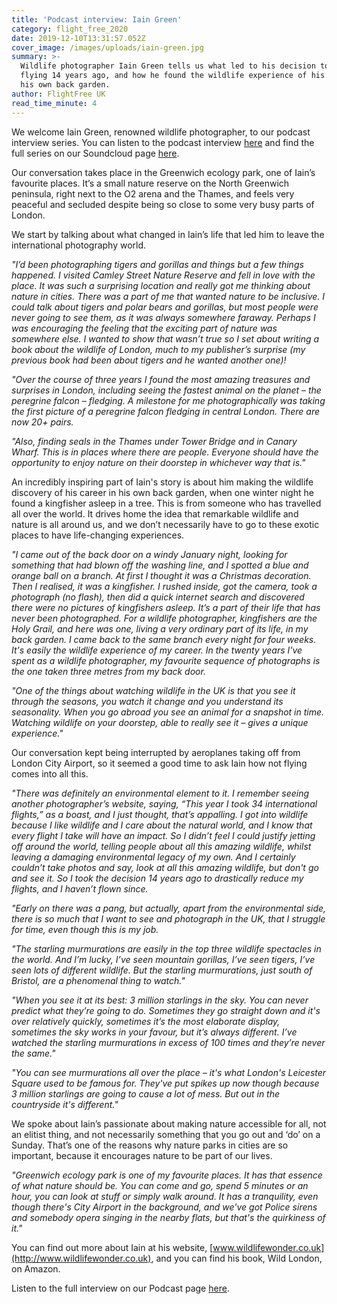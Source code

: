 ```yaml
---
title: 'Podcast interview: Iain Green'
category: flight_free_2020
date: 2019-12-10T13:31:57.052Z
cover_image: /images/uploads/iain-green.jpg
summary: >-
  Wildlife photographer Iain Green tells us what led to his decision to stop
  flying 14 years ago, and how he found the wildlife experience of his career in
  his own back garden.
author: FlightFree UK
read_time_minute: 4
---
```

We welcome Iain Green, renowned wildlife photographer, to our podcast interview series. You can listen to the podcast interview [here](https://soundcloud.com/info-728724237/iain-green) and find the full series on our Soundcloud page [here](https://soundcloud.com/info-728724237).

Our conversation takes place in the Greenwich ecology park, one of Iain’s favourite places. It’s a small nature reserve on the North Greenwich peninsula, right next to the O2 arena and the Thames, and feels very peaceful and secluded despite being so close to some very busy parts of London. 

We start by talking about what changed in Iain’s life that led him to leave the international photography world.

_"I’d been photographing tigers and gorillas and things but a few things happened. I visited Camley Street Nature Reserve and fell in love with the place. It was such a surprising location and really got me thinking about nature in cities. There was a part of me that wanted nature to be inclusive. I could talk about tigers and polar bears and gorillas, but most people were never going to see them, as it was always somewhere faraway. Perhaps I was encouraging the feeling that the exciting part of nature was somewhere else. I wanted to show that wasn’t true so I set about writing a book about the wildlife of London, much to my publisher’s surprise (my previous book had been about tigers and he wanted another one)!_

_"Over the course of three years I found the most amazing treasures and surprises in London, including seeing the fastest animal on the planet – the peregrine falcon – fledging. A milestone for me photographically was taking the first picture of a peregrine falcon fledging in central London. There are now 20+ pairs._

_"Also, finding seals in the Thames under Tower Bridge and in Canary Wharf. This is in places where there are people. Everyone should have the opportunity to enjoy nature on their doorstep in whichever way that is."_

An incredibly inspiring part of Iain's story is about him making the wildlife discovery of his career in his own back garden, when one winter night he found a kingfisher asleep in a tree. This is from someone who has travelled all over the world. It drives home the idea that remarkable wildlife and nature is all around us, and we don’t necessarily have to go to these exotic places to have life-changing experiences.

_"I came out of the back door on a windy January night, looking for something that had blown off the washing line, and I spotted a blue and orange ball on a branch. At first I thought it was a Christmas decoration. Then I realised, it was a kingfisher. I rushed inside, got the camera, took a photograph (no flash), then did a quick internet search and discovered there were no pictures of kingfishers asleep. It’s a part of their life that has never been photographed. For a wildlife photographer, kingfishers are the Holy Grail, and here was one, living a very ordinary part of its life, in my back garden. I came back to the same branch every night for four weeks. It's easily the wildlife experience of my career. In the twenty years I've spent as a wildlife photographer, my favourite sequence of photographs is the one taken three metres from my back door._ 

_"One of the things about watching wildlife in the UK is that you see it through the seasons, you watch it change and you understand its seasonality. When you go abroad you see an animal for a snapshot in time. Watching wildlife on your doorstep, able to really see it – gives a unique experience."_

Our conversation kept being interrupted by aeroplanes taking off from London City Airport, so it seemed a good time to ask Iain how not flying comes into all this.

_"There was definitely an environmental element to it. I remember seeing another photographer’s website, saying, “This year I took 34 international flights,” as a boast, and I just thought, that’s appalling. I got into wildlife because I like wildlife and I care about the natural world, and I know that every flight I take will have an impact. So I didn’t feel I could justify jetting off around the world, telling people about all this amazing wildlife, whilst leaving a damaging environmental legacy of my own. And I certainly couldn’t take photos and say, look at all this amazing wildlife, but don't go and see it. So I took the decision 14 years ago to drastically reduce my flights, and I haven’t flown since._ 

_"Early on there was a pang, but actually, apart from the environmental side, there is so much that I want to see and photograph in the UK, that I struggle for time, even though this is my job._

_"The starling murmurations are easily in the top three wildlife spectacles in the world. And I’m lucky, I’ve seen mountain gorillas, I’ve seen tigers, I’ve seen lots of different wildlife. But the starling murmurations, just south of Bristol, are a phenomenal thing to watch."_

_"When you see it at its best: 3 million starlings in the sky. You can never predict what they’re going to do. Sometimes they go straight down and it's over relatively quickly, sometimes it’s the most elaborate display, sometimes the sky works in your favour, but it’s always different. I’ve watched the starling murmurations in excess of 100 times and they’re never the same."_

_"You can see murmurations all over the place – it's what London's Leicester Square used to be famous for. They've put spikes up now though because 3 million starlings are going to cause a lot of mess. But out in the countryside it's different."_

We spoke about Iain’s passionate about making nature accessible for all, not an elitist thing, and not necessarily something that you go out and ‘do’ on a Sunday. That’s one of the reasons why nature parks in cities are so important, because it encourages nature to be part of our lives.

_"Greenwich ecology park is one of my favourite places. It has that essence of what nature should be. You can come and go, spend 5 minutes or an hour, you can look at stuff or simply walk around. It has a tranquility, even though there's City Airport in the background, and we've got Police sirens and somebody opera singing in the nearby flats, but that's the quirkiness of it."_

You can find out more about Iain at his website, [www.wildlifewonder.co.uk](http://www.wildlifewonder.co.uk), and you can find his book, Wild London, on Amazon.

Listen to the full interview on our Podcast page [here](https://soundcloud.com/info-728724237/iain-green).
